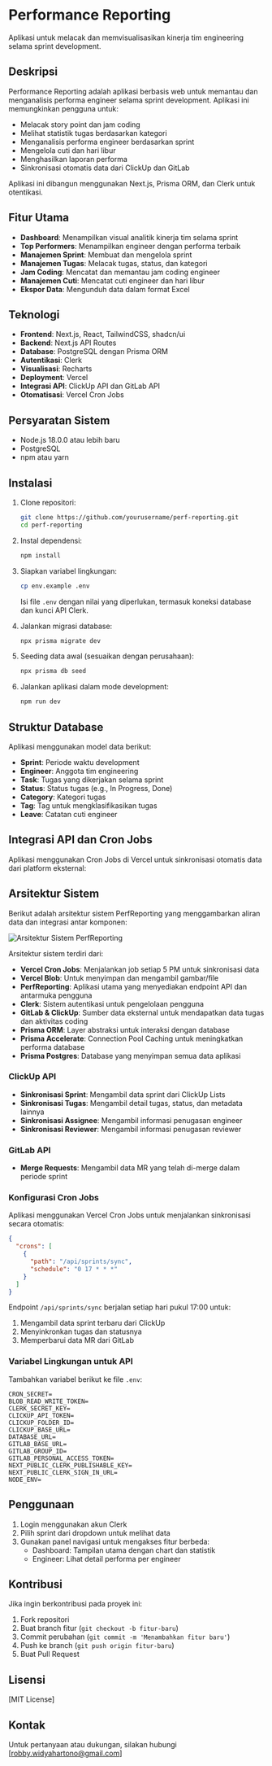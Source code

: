 # Performance Reporting

Aplikasi untuk melacak dan memvisualisasikan kinerja tim engineering selama sprint development.

## Deskripsi

Performance Reporting adalah aplikasi berbasis web untuk memantau dan menganalisis performa engineer selama sprint development. Aplikasi ini memungkinkan pengguna untuk:

- Melacak story point dan jam coding
- Melihat statistik tugas berdasarkan kategori
- Menganalisis performa engineer berdasarkan sprint
- Mengelola cuti dan hari libur
- Menghasilkan laporan performa
- Sinkronisasi otomatis data dari ClickUp dan GitLab

Aplikasi ini dibangun menggunakan Next.js, Prisma ORM, dan Clerk untuk otentikasi.

## Fitur Utama

- **Dashboard**: Menampilkan visual analitik kinerja tim selama sprint
- **Top Performers**: Menampilkan engineer dengan performa terbaik
- **Manajemen Sprint**: Membuat dan mengelola sprint
- **Manajemen Tugas**: Melacak tugas, status, dan kategori
- **Jam Coding**: Mencatat dan memantau jam coding engineer
- **Manajemen Cuti**: Mencatat cuti engineer dan hari libur
- **Ekspor Data**: Mengunduh data dalam format Excel

## Teknologi

- **Frontend**: Next.js, React, TailwindCSS, shadcn/ui
- **Backend**: Next.js API Routes
- **Database**: PostgreSQL dengan Prisma ORM
- **Autentikasi**: Clerk
- **Visualisasi**: Recharts
- **Deployment**: Vercel
- **Integrasi API**: ClickUp API dan GitLab API
- **Otomatisasi**: Vercel Cron Jobs

## Persyaratan Sistem

- Node.js 18.0.0 atau lebih baru
- PostgreSQL
- npm atau yarn

## Instalasi

1. Clone repositori:

   ```bash
   git clone https://github.com/yourusername/perf-reporting.git
   cd perf-reporting
   ```

2. Instal dependensi:

   ```bash
   npm install
   ```

3. Siapkan variabel lingkungan:

   ```bash
   cp env.example .env
   ```

   Isi file `.env` dengan nilai yang diperlukan, termasuk koneksi database dan kunci API Clerk.

4. Jalankan migrasi database:

   ```bash
   npx prisma migrate dev
   ```

5. Seeding data awal (sesuaikan dengan perusahaan):

   ```bash
   npx prisma db seed
   ```

6. Jalankan aplikasi dalam mode development:
   ```bash
   npm run dev
   ```

## Struktur Database

Aplikasi menggunakan model data berikut:

- **Sprint**: Periode waktu development
- **Engineer**: Anggota tim engineering
- **Task**: Tugas yang dikerjakan selama sprint
- **Status**: Status tugas (e.g., In Progress, Done)
- **Category**: Kategori tugas
- **Tag**: Tag untuk mengklasifikasikan tugas
- **Leave**: Catatan cuti engineer

## Integrasi API dan Cron Jobs

Aplikasi menggunakan Cron Jobs di Vercel untuk sinkronisasi otomatis data dari platform eksternal:

## Arsitektur Sistem

Berikut adalah arsitektur sistem PerfReporting yang menggambarkan aliran data dan integrasi antar komponen:

![Arsitektur Sistem PerfReporting](/public/architecture.png)

Arsitektur sistem terdiri dari:

- **Vercel Cron Jobs**: Menjalankan job setiap 5 PM untuk sinkronisasi data
- **Vercel Blob**: Untuk menyimpan dan mengambil gambar/file
- **PerfReporting**: Aplikasi utama yang menyediakan endpoint API dan antarmuka pengguna
- **Clerk**: Sistem autentikasi untuk pengelolaan pengguna
- **GitLab & ClickUp**: Sumber data eksternal untuk mendapatkan data tugas dan aktivitas coding
- **Prisma ORM**: Layer abstraksi untuk interaksi dengan database
- **Prisma Accelerate**: Connection Pool Caching untuk meningkatkan performa database
- **Prisma Postgres**: Database yang menyimpan semua data aplikasi

### ClickUp API

- **Sinkronisasi Sprint**: Mengambil data sprint dari ClickUp Lists
- **Sinkronisasi Tugas**: Mengambil detail tugas, status, dan metadata lainnya
- **Sinkronisasi Assignee**: Mengambil informasi penugasan engineer
- **Sinkronisasi Reviewer**: Mengambil informasi penugasan reviewer

### GitLab API

- **Merge Requests**: Mengambil data MR yang telah di-merge dalam periode sprint

### Konfigurasi Cron Jobs

Aplikasi menggunakan Vercel Cron Jobs untuk menjalankan sinkronisasi secara otomatis:

```json
{
  "crons": [
    {
      "path": "/api/sprints/sync",
      "schedule": "0 17 * * *"
    }
  ]
}
```

Endpoint `/api/sprints/sync` berjalan setiap hari pukul 17:00 untuk:

1. Mengambil data sprint terbaru dari ClickUp
2. Menyinkronkan tugas dan statusnya
3. Memperbarui data MR dari GitLab

### Variabel Lingkungan untuk API

Tambahkan variabel berikut ke file `.env`:

```
CRON_SECRET=
BLOB_READ_WRITE_TOKEN=
CLERK_SECRET_KEY=
CLICKUP_API_TOKEN=
CLICKUP_FOLDER_ID=
CLICKUP_BASE_URL=
DATABASE_URL=
GITLAB_BASE_URL=
GITLAB_GROUP_ID=
GITLAB_PERSONAL_ACCESS_TOKEN=
NEXT_PUBLIC_CLERK_PUBLISHABLE_KEY=
NEXT_PUBLIC_CLERK_SIGN_IN_URL=
NODE_ENV=
```

## Penggunaan

1. Login menggunakan akun Clerk
2. Pilih sprint dari dropdown untuk melihat data
3. Gunakan panel navigasi untuk mengakses fitur berbeda:
   - Dashboard: Tampilan utama dengan chart dan statistik
   - Engineer: Lihat detail performa per engineer

## Kontribusi

Jika ingin berkontribusi pada proyek ini:

1. Fork repositori
2. Buat branch fitur (`git checkout -b fitur-baru`)
3. Commit perubahan (`git commit -m 'Menambahkan fitur baru'`)
4. Push ke branch (`git push origin fitur-baru`)
5. Buat Pull Request

## Lisensi

[MIT License]

## Kontak

Untuk pertanyaan atau dukungan, silakan hubungi [robby.widyahartono@gmail.com]
